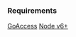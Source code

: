 ### Requirements
[GoAccess](https://github.com/allinurl/goaccess)
[Node v6+](https://nodejs.org/en/download/package-manager/)
